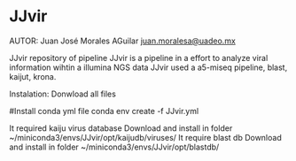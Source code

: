 # JJvir
AUTOR: Juan José Morales AGuilar
juan.moralesa@uadeo.mx

JJvir repository of pipeline
JJvir is a pipeline in a effort to analyze viral information wihtin a illumina NGS data
JJvir used a a5-miseq pipeline, blast, kaijut, krona.

Instalation:
Donwload all files

#Install conda yml file
conda env create -f JJvir.yml

It required kaiju virus database
Download and install in  folder
~/miniconda3/envs/JJvir/opt/kaijudb/viruses/
It require blast db
Download and install in folder
~/miniconda3/envs/JJvir/opt/blastdb/
